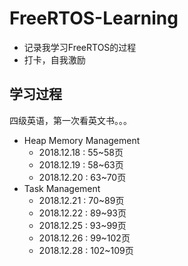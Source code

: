 # FreeRTOS-Learning
* 记录我学习FreeRTOS的过程
* 打卡，自我激励

## 学习过程
四级英语，第一次看英文书。。。


* Heap Memory Management
    * 2018.12.18 : 55~58页
    * 2018.12.19 : 58~63页
    * 2018.12.20 : 63~70页
* Task Management
    * 2018.12.21 : 70~89页
    * 2018.12.22 : 89~93页
    * 2018.12.25 : 93~99页
    * 2018.12.26 : 99~102页
    * 2018.12.28 : 102~109页
    
